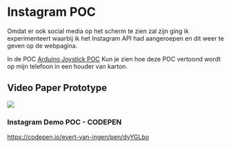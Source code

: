 # Instagram POC

Omdat er ook social media op het scherm te zien zal zijn ging ik experimenteert waarbij ik het Instagram API had aangeroepen en dit weer te geven op de webpagina. 

In de POC [Arduino Joystick POC](https://git.fhict.nl/I408770/mediawallr10/-/tree/POC's/POC's/Evert/Arduino%20Joystick) Kun je zien hoe deze POC vertoond wordt op mijn telefoon in een houder van karton. 

## Video Paper Prototype

[![](http://img.youtube.com/vi/lJuzfC-8p8o/0.jpg)](http://www.youtube.com/watch?v=lJuzfC-8p8o "📺 𝐌𝐞𝐝𝐢𝐚 𝐖𝐚𝐥𝐥 𝐑𝟏𝟎 - Concept Joystick Prototype")



### Instagram Demo POC - CODEPEN

https://codepen.io/evert-van-ingen/pen/dyYGLbo